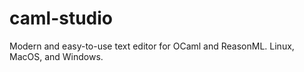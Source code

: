# caml-studio
Modern and easy-to-use text editor for OCaml and ReasonML. Linux, MacOS, and Windows.
